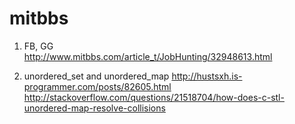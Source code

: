 # mitbbs

1. FB, GG
<br>http://www.mitbbs.com/article_t/JobHunting/32948613.html

2. unordered_set and unordered_map
http://hustsxh.is-programmer.com/posts/82605.html
http://stackoverflow.com/questions/21518704/how-does-c-stl-unordered-map-resolve-collisions


